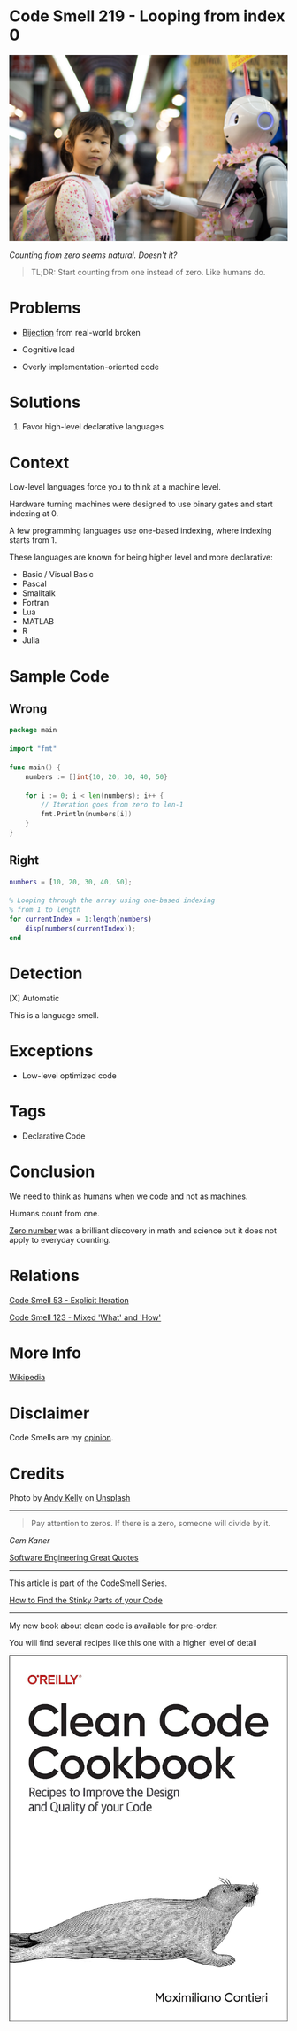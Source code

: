 # Code Smell 219 - Looping from index 0
            
![Code Smell 219 - Looping from index 0](Code%20Smell%20219%20-%20Looping%20from%20index%200.jpg)

*Counting from zero seems natural. Doesn't it?*

> TL;DR: Start counting from one instead of zero. Like humans do.

# Problems

- [Bijection](https://github.com/mcsee/Software-Design-Articles/tree/main/Articles/Theory/The%20One%20and%20Only%20Software%20Design%20Principle/readme.md) from real-world broken

- Cognitive load

- Overly implementation-oriented code

# Solutions

1. Favor high-level declarative languages

# Context

Low-level languages force you to think at a machine level.

Hardware turning machines were designed to use binary gates and start indexing at 0.

A few programming languages use one-based indexing, where indexing starts from 1. 

These languages are known for being higher level and more declarative:

- Basic / Visual Basic
- Pascal
- Smalltalk
- Fortran
- Lua
- MATLAB
- R
- Julia 

# Sample Code

## Wrong

[Gist Url]: # (https://gist.github.com/mcsee/79140cca1b6b1d1459ae73801ef26845)
```go
package main

import "fmt"

func main() {    
    numbers := []int{10, 20, 30, 40, 50}
    
    for i := 0; i < len(numbers); i++ {
        // Iteration goes from zero to len-1
        fmt.Println(numbers[i])
    }
}

```

## Right

[Gist Url]: # (https://gist.github.com/mcsee/3ccf0ebb605c95b96a185999290bd52f)
```matlab
numbers = [10, 20, 30, 40, 50];

% Looping through the array using one-based indexing
% from 1 to length
for currentIndex = 1:length(numbers)
    disp(numbers(currentIndex));
end

```

# Detection

[X] Automatic 

This is a language smell. 

# Exceptions

- Low-level optimized code

# Tags

- Declarative Code

# Conclusion

We need to think as humans when we code and not as machines.

Humans count from one.

[Zero number](https://en.wikipedia.org/wiki/0) was a brilliant discovery in math and science but it does not apply to everyday counting.

# Relations

[Code Smell 53 - Explicit Iteration](https://github.com/mcsee/Software-Design-Articles/tree/main/Articles/Code%20Smells/Code%20Smell%2053%20-%20Explicit%20Iteration/readme.md)

[Code Smell 123 - Mixed 'What' and 'How'](https://github.com/mcsee/Software-Design-Articles/tree/main/Articles/Code%20Smells/Code%20Smell%20123%20-%20Mixed%20'What'%20and%20'How'/readme.md)

# More Info

[Wikipedia](https://en.wikipedia.org/wiki/Zero-based_numbering)

# Disclaimer

Code Smells are my [opinion](https://github.com/mcsee/Software-Design-Articles/tree/main/Articles/Blogging/I%20Wrote%20More%20than%2090%20Articles%20on%202021%20Here%20is%20What%20I%20Learned/readme.md).

# Credits

Photo by [Andy Kelly](https://unsplash.com/@askkell) on [Unsplash](https://unsplash.com/photos/0E_vhMVqL9g)  
  
* * *

> Pay attention to zeros. If there is a zero, someone will divide by it.

_Cem Kaner_ 
 
[Software Engineering Great Quotes](https://github.com/mcsee/Software-Design-Articles/tree/main/Articles/Quotes/Software%20Engineering%20Great%20Quotes/readme.md)

* * *

This article is part of the CodeSmell Series.

[How to Find the Stinky Parts of your Code](https://github.com/mcsee/Software-Design-Articles/tree/main/Articles/Code%20Smells/How%20to%20Find%20the%20Stinky%20parts%20of%20your%20Code/readme.md)

* * *

My new book about clean code is available for pre-order.

You will find several recipes like this one with a higher level of detail

[![Book](Book.jpg)](https://amzn.to/44s1XdO)